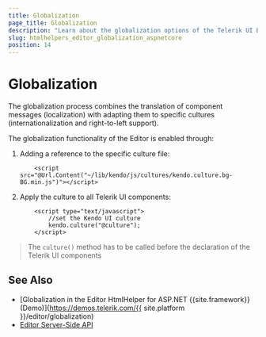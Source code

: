 ```yaml
---
title: Globalization
page_title: Globalization
description: "Learn about the globalization options of the Telerik UI Editor component for {{ site.framework }}."
slug: htmlhelpers_editor_globalization_aspnetcore
position: 14
---
```


# Globalization

The globalization process combines the translation of component messages (localization) with adapting them to specific cultures (internationalization and right-to-left support).

The globalization functionality of the Editor is enabled through:

1. Adding a reference to the specific culture file:

    ```
        <script src="@Url.Content("~/lib/kendo/js/cultures/kendo.culture.bg-BG.min.js")"></script>
    ```

1. Apply the culture to all Telerik UI components:

    ```
        <script type="text/javascript">
            //set the Kendo UI culture
            kendo.culture("@culture");
        </script> 
    ```

> The `culture()` method has to be called before the declaration of the Telerik UI components

## See Also

* [Globalization in the Editor HtmlHelper for ASP.NET {{site.framework}} (Demo)](https://demos.telerik.com/{{ site.platform }}/editor/globalization)
* [Editor Server-Side API](/api/editor)
